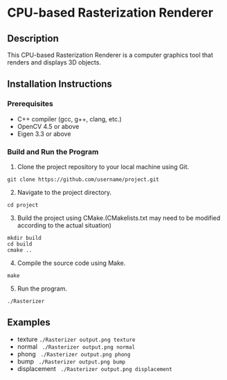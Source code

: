 # CPU-based Rasterization Renderer

## Description

This CPU-based Rasterization Renderer is a computer graphics tool that renders and displays 3D objects.


## Installation Instructions

### Prerequisites

- C++ compiler (gcc, g++, clang, etc.)
- OpenCV 4.5 or above
- Eigen 3.3 or above

### Build and Run the Program

1. Clone the project repository to your local machine using Git.
```
git clone https://github.com/username/project.git
```

2. Navigate to the project directory.
```
cd project
```

3. Build the project using CMake.(CMakelists.txt may need to be modified according to the actual situation)
```
mkdir build
cd build
cmake ..
```

4. Compile the source code using Make.
```
make
```

5. Run the program.
```
./Rasterizer
```

## Examples

+ texture
`./Rasterizer output.png texture`
+ normal
` ./Rasterizer output.png normal`
+ phong
` ./Rasterizer output.png phong`
+ bump
` ./Rasterizer output.png bump`
+ displacement
` ./Rasterizer output.png displacement`

